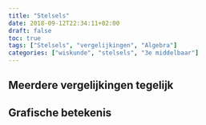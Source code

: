 ```yaml
---
title: "Stelsels"
date: 2018-09-12T22:34:11+02:00
draft: false
toc: true
tags: ["Stelsels", "vergelijkingen", "Algebra"]
categories: ["wiskunde", "stelsels", "3e middelbaar"]
---
```

## Meerdere vergelijkingen tegelijk
## Grafische betekenis
